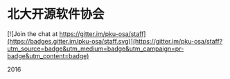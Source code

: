 # 北大开源软件协会

[![Join the chat at https://gitter.im/pku-osa/staff](https://badges.gitter.im/pku-osa/staff.svg)](https://gitter.im/pku-osa/staff?utm_source=badge&utm_medium=badge&utm_campaign=pr-badge&utm_content=badge)

2016
